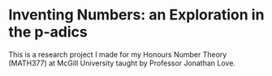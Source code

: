 # Inventing Numbers: an Exploration in the p-adics

This is a research project I made for my Honours Number Theory (MATH377) at McGill University taught by Professor Jonathan Love. 
